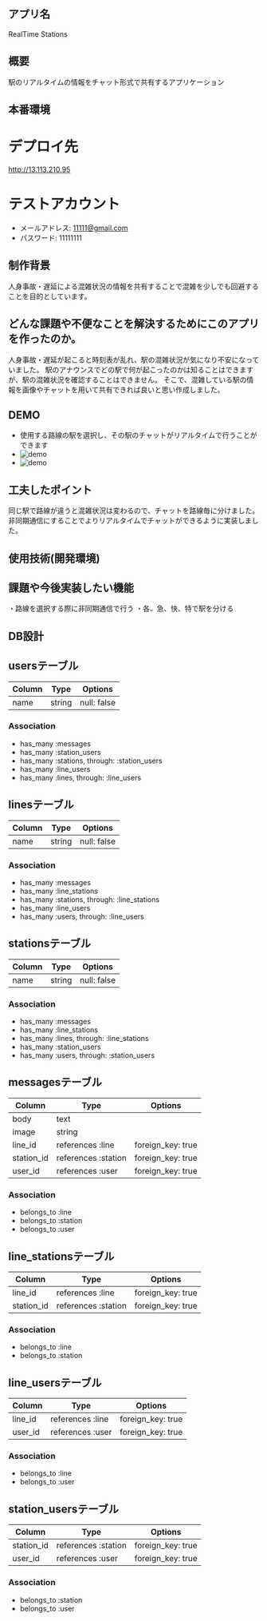 ## アプリ名
RealTime Stations

## 概要
駅のリアルタイムの情報をチャット形式で共有するアプリケーション

## 本番環境
# デプロイ先
http://13.113.210.95
# テストアカウント
* メールアドレス: 11111@gmail.com
* パスワード: 11111111

## 制作背景
人身事故・遅延による混雑状況の情報を共有することで混雑を少しでも回避することを目的としています。

## どんな課題や不便なことを解決するためにこのアプリを作ったのか。
人身事故・遅延が起こると時刻表が乱れ、駅の混雑状況が気になり不安になっていました。
駅のアナウンスでどの駅で何が起こったのかは知ることはできますが、駅の混雑状況を確認することはできません。
そこで、混雑している駅の情報を画像やチャットを用いて共有できれば良いと思い作成しました。

## DEMO
* 使用する路線の駅を選択し、その駅のチャットがリアルタイムで行うことができます
* ![demo](https://user-images.githubusercontent.com/58354561/77869884-f4fcb480-727a-11ea-83c8-1f07bcfc4829.jpg)
* ![demo](https://user-images.githubusercontent.com/58354561/77870132-8835ea00-727b-11ea-87b2-b3d7fe6d1429.gif)

## 工夫したポイント
同じ駅で路線が違うと混雑状況は変わるので、チャットを路線毎に分けました。
非同期通信にすることでよりリアルタイムでチャットができるように実装しました。

## 使用技術(開発環境)
## 課題や今後実装したい機能
・路線を選択する際に非同期通信で行う
・各、急、快、特で駅を分ける

## DB設計
## usersテーブル
|Column|Type|Options|
|------|----|-------|
|name|string|null: false|

### Association
- has_many :messages
- has_many :station_users
- has_many :stations, through: :station_users
- has_many :line_users
- has_many :lines, through: :line_users

## linesテーブル
|Column|Type|Options|
|------|----|-------|
|name|string|null: false|

### Association
- has_many :messages
- has_many :line_stations
- has_many :stations, through: :line_stations
- has_many :line_users
- has_many :users, through: :line_users

## stationsテーブル
|Column|Type|Options|
|------|----|-------|
|name|string|null: false|

### Association
- has_many :messages
- has_many :line_stations
- has_many :lines, through: :line_stations
- has_many :station_users
- has_many :users, through: :station_users

## messagesテーブル
|Column|Type|Options|
|------|----|-------|
|body|text||
|image|string||
|line_id|references :line|foreign_key: true|
|station_id|references :station|foreign_key: true|
|user_id|references :user|foreign_key: true|

### Association
- belongs_to :line
- belongs_to :station
- belongs_to :user

## line_stationsテーブル
|Column|Type|Options|
|------|----|-------|
|line_id|references :line|foreign_key: true|
|station_id|references :station|foreign_key: true|

### Association
- belongs_to :line
- belongs_to :station

## line_usersテーブル
|Column|Type|Options|
|------|----|-------|
|line_id|references :line|foreign_key: true|
|user_id|references :user|foreign_key: true|

### Association
- belongs_to :line
- belongs_to :user

## station_usersテーブル
|Column|Type|Options|
|------|----|-------|
|station_id|references :station|foreign_key: true|
|user_id|references :user|foreign_key: true|

### Association
- belongs_to :station
- belongs_to :user